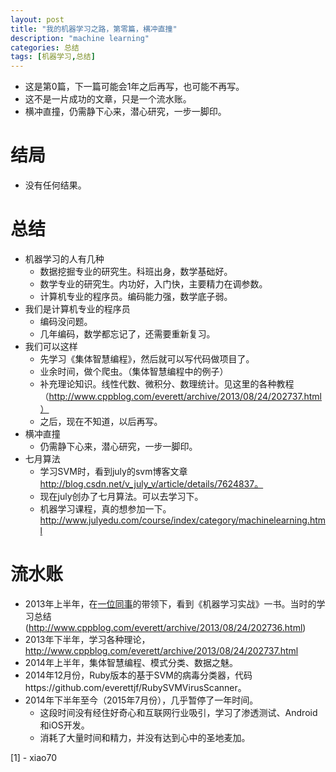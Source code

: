 ```yaml
---
layout: post
title: "我的机器学习之路，第零篇，横冲直撞"
description: "machine learning"
categories: 总结
tags: [机器学习,总结]
---
```


- 这是第0篇，下一篇可能会1年之后再写，也可能不再写。
- 这不是一片成功的文章，只是一个流水账。
- 横冲直撞，仍需静下心来，潜心研究，一步一脚印。

# 结局
- 没有任何结果。

# 总结
- 机器学习的人有几种
  + 数据挖掘专业的研究生。科班出身，数学基础好。
  + 数学专业的研究生。内功好，入门快，主要精力在调参数。
  + 计算机专业的程序员。编码能力强，数学底子弱。
- 我们是计算机专业的程序员
  + 编码没问题。
  + 几年编码，数学都忘记了，还需要重新复习。
- 我们可以这样
  - 先学习《集体智慧编程》，然后就可以写代码做项目了。
  - 业余时间，做个爬虫。（集体智慧编程中的例子）
  - 补充理论知识。线性代数、微积分、数理统计。见这里的各种教程（http://www.cppblog.com/everett/archive/2013/08/24/202737.html）
  - 之后，现在不知道，以后再写。
- 横冲直撞
  - 仍需静下心来，潜心研究，一步一脚印。
- 七月算法
  - 学习SVM时，看到july的svm博客文章 http://blog.csdn.net/v_july_v/article/details/7624837。
  - 现在july创办了七月算法。可以去学习下。
  - 机器学习课程，真的想参加一下。http://www.julyedu.com/course/index/category/machinelearning.html

# 流水账

- 2013年上半年，在[一位同事](1)的带领下，看到《机器学习实战》一书。当时的学习总结(http://www.cppblog.com/everett/archive/2013/08/24/202736.html)
- 2013年下半年，学习各种理论，http://www.cppblog.com/everett/archive/2013/08/24/202737.html
- 2014年上半年，集体智慧编程、模式分类、数据之魅。
- 2014年12月份，Ruby版本的基于SVM的病毒分类器，代码https://github.com/everettjf/RubySVMVirusScanner。
- 2014年下半年至今（2015年7月份），几乎暂停了一年时间。
  + 这段时间没有经住好奇心和互联网行业吸引，学习了渗透测试、Android和iOS开发。
  + 消耗了大量时间和精力，并没有达到心中的圣地麦加。

[1] - xiao70

